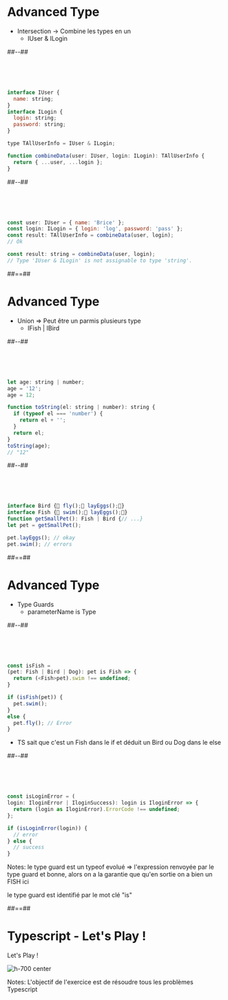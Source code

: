 <!-- .slide: class="two-column-layout" -->

# Advanced Type

- Intersection -> Combine les types en un
  - IUser & ILogin

##--##

<!-- .slide: class="with-code" -->

&nbsp;  
 &nbsp;  
 &nbsp;

```javascript
interface IUser {
  name: string;
}
interface ILogin {
  login: string;
  password: string;
}

type TAllUserInfo = IUser & ILogin;

function combineData(user: IUser, login: ILogin): TAllUserInfo {
  return { ...user, ...login };
}
```

##--##

<!-- .slide: class="with-code" -->

&nbsp;  
 &nbsp;  
 &nbsp;

```javascript
const user: IUser = { name: 'Brice' };
const login: ILogin = { login: 'log', password: 'pass' };
const result: TAllUserInfo = combineData(user, login);
// Ok

const result: string = combineData(user, login);
// Type 'IUser & ILogin' is not assignable to type 'string'.
```
<!-- .element: class="fragment" -->

##==##

<!-- .slide: class="two-column-layout" -->

# Advanced Type

- Union => Peut être un parmis plusieurs type
  - IFish | IBird

##--##

<!-- .slide: class="with-code" -->

&nbsp;  
 &nbsp;  
 &nbsp;

```javascript
let age: string | number;
age = '12';
age = 12;

function toString(el: string | number): string {
  if (typeof el === 'number') {
    return el + '';
  }
  return el;
}
toString(age);
// "12"
```

##--##

<!-- .slide: class="with-code" -->

&nbsp;  
 &nbsp;  
 &nbsp;

```javascript
interface Bird { fly(); layEggs();}
interface Fish { swim(); layEggs();}
function getSmallPet(): Fish | Bird {// ...}
let pet = getSmallPet();

pet.layEggs(); // okay
pet.swim(); // errors
```

##==##

<!-- .slide: class="two-column-layout" -->

# Advanced Type

- Type Guards
  - parameterName is Type

##--##

<!-- .slide: class="with-code" -->

&nbsp;  
 &nbsp;  
 &nbsp;

```javascript
const isFish =
(pet: Fish | Bird | Dog): pet is Fish => {
  return (<Fish>pet).swim !== undefined;
}

if (isFish(pet)) {
  pet.swim();
}
else {
  pet.fly(); // Error
}
```

- TS sait que c'est un Fish dans le if et déduit un Bird ou Dog dans le else

##--##

<!-- .slide: class="with-code" -->

&nbsp;  
 &nbsp;  
 &nbsp;

```javascript
const isLoginError = (
login: IloginError | IloginSuccess): login is IloginError => {
  return (login as IloginError).ErrorCode !== undefined;
};

if (isLoginError(login)) {
  // error
} else {
  // success
}
```

Notes:
le type guard est un typeof evolué => l'expression renvoyée par le type guard et bonne, alors on a la garantie que qu'en sortie on a bien un FISH ici

le type guard est identifié par le mot clé "is"

##==##

<!-- .slide:-->

# Typescript - Let's Play !

Let's Play ! <!-- .element: class="text-center" -->

![h-700 center](./assets/images/lets-play.png)

Notes:
L'objectif de l'exercice est de résoudre tous les problèmes Typescript
